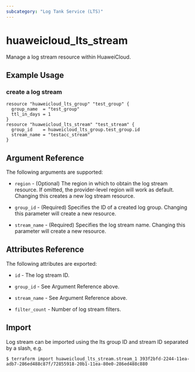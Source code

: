 ```yaml
---
subcategory: "Log Tank Service (LTS)"
---
```


# huaweicloud\_lts\_stream

Manage a log stream resource within HuaweiCloud.

## Example Usage

### create a log stream

```hcl
resource "huaweicloud_lts_group" "test_group" {
  group_name  = "test_group"
  ttl_in_days = 1
}
resource "huaweicloud_lts_stream" "test_stream" {
  group_id    = huaweicloud_lts_group.test_group.id
  stream_name = "testacc_stream"
}
```

## Argument Reference

The following arguments are supported:

* `region` - (Optional) The region in which to obtain the log stream resource. If omitted, the provider-level region will work as default. Changing this creates a new log stream resource.

* `group_id` - (Required)
  Specifies the ID of a created log group.
  Changing this parameter will create a new resource.

* `stream_name` - (Required)
  Specifies the log stream name.
  Changing this parameter will create a new resource.

## Attributes Reference

The following attributes are exported:

* `id` - The log stream ID.

* `group_id` - See Argument Reference above.

* `stream_name` - See Argument Reference above.

* `filter_count` - Number of log stream filters.

## Import

Log stream can be imported using the lts group ID and stream ID separated by a slash, e.g.

```
$ terraform import huaweicloud_lts_stream.stream_1 393f2bfd-2244-11ea-adb7-286ed488c87f/72855918-20b1-11ea-80e0-286ed488c880
```
